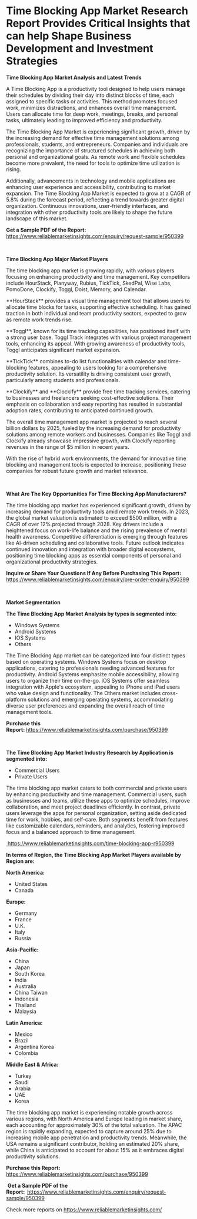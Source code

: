 <p><h1>Time Blocking App Market Research Report Provides Critical Insights that can help Shape Business Development and Investment Strategies</h1></p><p><strong>Time Blocking App Market Analysis and Latest Trends</strong></p>
<p><p>A Time Blocking App is a productivity tool designed to help users manage their schedules by dividing their day into distinct blocks of time, each assigned to specific tasks or activities. This method promotes focused work, minimizes distractions, and enhances overall time management. Users can allocate time for deep work, meetings, breaks, and personal tasks, ultimately leading to improved efficiency and productivity.</p><p>The Time Blocking App Market is experiencing significant growth, driven by the increasing demand for effective time management solutions among professionals, students, and entrepreneurs. Companies and individuals are recognizing the importance of structured schedules in achieving both personal and organizational goals. As remote work and flexible schedules become more prevalent, the need for tools to optimize time utilization is rising.</p><p>Additionally, advancements in technology and mobile applications are enhancing user experience and accessibility, contributing to market expansion. The Time Blocking App Market is expected to grow at a CAGR of 5.8% during the forecast period, reflecting a trend towards greater digital organization. Continuous innovations, user-friendly interfaces, and integration with other productivity tools are likely to shape the future landscape of this market.</p></p>
<p><strong>Get a Sample PDF of the Report:&nbsp;</strong> <a href="https://www.reliablemarketinsights.com/enquiry/request-sample/950399?utm_campaign=3264&utm_medium=2&utm_source=Github&utm_content=ia&utm_term=05032025&utm_id=time-blocking-app">https://www.reliablemarketinsights.com/enquiry/request-sample/950399</a></p>
<p>&nbsp;</p>
<p><strong>Time Blocking App Major Market Players</strong></p>
<p><p>The time blocking app market is growing rapidly, with various players focusing on enhancing productivity and time management. Key competitors include HourStack, Planyway, Rubius, TickTick, SkedPal, Wise Labs, PomoDone, Clockify, Toggl, Doist, Memory, and Calendar.</p><p>**HourStack** provides a visual time management tool that allows users to allocate time blocks for tasks, supporting effective scheduling. It has gained traction in both individual and team productivity sectors, expected to grow as remote work trends rise.</p><p>**Toggl**, known for its time tracking capabilities, has positioned itself with a strong user base. Toggl Track integrates with various project management tools, enhancing its appeal. With growing awareness of productivity tools, Toggl anticipates significant market expansion.</p><p>**TickTick** combines to-do list functionalities with calendar and time-blocking features, appealing to users looking for a comprehensive productivity solution. Its versatility is driving consistent user growth, particularly among students and professionals.</p><p>**Clockify** and **Clockify** provide free time tracking services, catering to businesses and freelancers seeking cost-effective solutions. Their emphasis on collaboration and easy reporting has resulted in substantial adoption rates, contributing to anticipated continued growth.</p><p>The overall time management app market is projected to reach several billion dollars by 2025, fueled by the increasing demand for productivity solutions among remote workers and businesses. Companies like Toggl and Clockify already showcase impressive growth, with Clockify reporting revenues in the range of $5 million in recent years.</p><p>With the rise of hybrid work environments, the demand for innovative time blocking and management tools is expected to increase, positioning these companies for robust future growth and market relevance.</p></p>
<p>&nbsp;</p>
<p><strong>What Are The Key Opportunities For Time Blocking App Manufacturers?</strong></p>
<p><p>The time blocking app market has experienced significant growth, driven by increasing demand for productivity tools amid remote work trends. In 2023, the global market valuation is estimated to exceed $500 million, with a CAGR of over 12% projected through 2028. Key drivers include a heightened focus on work-life balance and the rising prevalence of mental health awareness. Competitive differentiation is emerging through features like AI-driven scheduling and collaborative tools. Future outlook indicates continued innovation and integration with broader digital ecosystems, positioning time blocking apps as essential components of personal and organizational productivity strategies.</p></p>
<p><strong>Inquire or Share Your Questions If Any Before Purchasing This Report:</strong> <a href="https://www.reliablemarketinsights.com/enquiry/pre-order-enquiry/950399?utm_campaign=3264&utm_medium=2&utm_source=Github&utm_content=ia&utm_term=05032025&utm_id=time-blocking-app">https://www.reliablemarketinsights.com/enquiry/pre-order-enquiry/950399</a></p>
<p>&nbsp;</p>
<p><strong>Market Segmentation</strong></p>
<p><strong>The Time Blocking App Market Analysis by types is segmented into:</strong></p>
<p><ul><li>Windows Systems</li><li>Android Systems</li><li>IOS Systems</li><li>Others</li></ul></p>
<p><p>The Time Blocking App market can be categorized into four distinct types based on operating systems. Windows Systems focus on desktop applications, catering to professionals needing advanced features for productivity. Android Systems emphasize mobile accessibility, allowing users to organize their time on-the-go. iOS Systems offer seamless integration with Apple's ecosystem, appealing to iPhone and iPad users who value design and functionality. The Others market includes cross-platform solutions and emerging operating systems, accommodating diverse user preferences and expanding the overall reach of time management tools.</p></p>
<p><strong>Purchase this Report:&nbsp;</strong><a href="https://www.reliablemarketinsights.com/purchase/950399?utm_campaign=3264&utm_medium=2&utm_source=Github&utm_content=ia&utm_term=05032025&utm_id=time-blocking-app">https://www.reliablemarketinsights.com/purchase/950399</a></p>
<p>&nbsp;</p>
<p><strong>The Time Blocking App Market Industry Research by Application is segmented into:</strong></p>
<p><ul><li>Commercial Users</li><li>Private Users</li></ul></p>
<p><p>The time blocking app market caters to both commercial and private users by enhancing productivity and time management. Commercial users, such as businesses and teams, utilize these apps to optimize schedules, improve collaboration, and meet project deadlines efficiently. In contrast, private users leverage the apps for personal organization, setting aside dedicated time for work, hobbies, and self-care. Both segments benefit from features like customizable calendars, reminders, and analytics, fostering improved focus and a balanced approach to time management.</p></p>
<p><a href="https://www.reliablemarketinsights.com/time-blocking-app-r950399?utm_campaign=3264&utm_medium=2&utm_source=Github&utm_content=ia&utm_term=05032025&utm_id=time-blocking-app">&nbsp;https://www.reliablemarketinsights.com/time-blocking-app-r950399</a></p>
<p><strong>In terms of Region, the Time Blocking App Market Players available by Region are:</strong></p>
<p>
    <p> <strong> North America: </strong>
        <ul>
            <li>United States</li>
            <li>Canada</li>
        </ul>
        </p> 
    <p> <strong> Europe: </strong>
        <ul>
            <li>Germany</li>
            <li>France</li>
            <li>U.K.</li>
            <li>Italy</li>
            <li>Russia</li>
        </ul>
        </p> 
    <p> <strong> Asia-Pacific: </strong>
        <ul>
            <li>China</li>
            <li>Japan</li>
            <li>South Korea</li>
            <li>India</li>
            <li>Australia</li>
            <li>China Taiwan</li>
            <li>Indonesia</li>
            <li>Thailand</li>
            <li>Malaysia</li>
        </ul>
        </p> 
    <p> <strong> Latin America: </strong>
        <ul>
            <li>Mexico</li>
            <li>Brazil</li>
            <li>Argentina Korea</li>
            <li>Colombia</li>
        </ul>
        </p> 
    <p> <strong> Middle East & Africa: </strong>
        <ul>
            <li>Turkey</li>
            <li>Saudi</li>
            <li>Arabia</li>
            <li>UAE</li>
            <li>Korea</li>
        </ul>
    </p>
    </p>
<p><p>The time blocking app market is experiencing notable growth across various regions, with North America and Europe leading in market share, each accounting for approximately 30% of the total valuation. The APAC region is rapidly expanding, expected to capture around 25% due to increasing mobile app penetration and productivity trends. Meanwhile, the USA remains a significant contributor, holding an estimated 20% share, while China is anticipated to account for about 15% as it embraces digital productivity solutions.</p></p>
<p><strong>Purchase this Report: </strong><a href="https://www.reliablemarketinsights.com/purchase/950399?utm_campaign=3264&utm_medium=2&utm_source=Github&utm_content=ia&utm_term=05032025&utm_id=time-blocking-app">https://www.reliablemarketinsights.com/purchase/950399</a></p>
<p>&nbsp;<strong>Get a Sample PDF of the Report:&nbsp;&nbsp;</strong><a href="https://www.reliablemarketinsights.com/enquiry/request-sample/950399?utm_campaign=3264&utm_medium=2&utm_source=Github&utm_content=ia&utm_term=05032025&utm_id=time-blocking-app">https://www.reliablemarketinsights.com/enquiry/request-sample/950399</a></p>
<p><strong></strong></p>
<p>Check more reports on <a href="https://www.reliablemarketinsights.com/?utm_campaign=3264&utm_medium=2&utm_source=Github&utm_content=ia&utm_term=05032025&utm_id=time-blocking-app">https://www.reliablemarketinsights.com/</a></p>